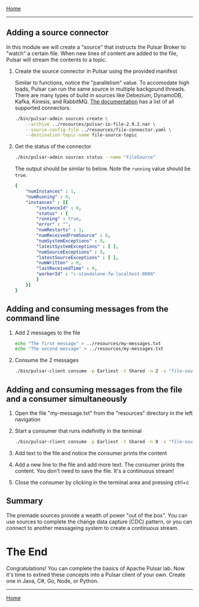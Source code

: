 [Home](/README.md)

---

## Adding a source connector

In this module we will create a "source" that instructs the Pulsar Broker to "watch" a certain file. When new lines of content are added to the file, Pulsar will stream the contents to a topic.

1. Create the source connector in Pulsar using the provided manifest

    Similar to functions, notice the "parallelism" value. To accomodate high loads, Pulsar can run the same source in multiple backgound threads. There are many types of build in sources like Debezium, DynamoDB, Kafka, Kinesis, and RabbitMQ. [The documentation](https://pulsar.apache.org/docs/en/io-connectors/) has a list of all supported connectors.

    ```bash
    ./bin/pulsar-admin sources create \
        --archive ../resources/pulsar-io-file-2.9.2.nar \
        --source-config-file ../resources/file-connector.yaml \
        --destination-topic-name file-source-topic
    ```

1. Get the status of the connector

    ```bash
    ./bin/pulsar-admin sources status --name "FileSource"
    ```

    The output should be similar to below. Note the `running` value should be `true`.

    ```yaml
    {
        "numInstances" : 1,
        "numRunning" : 0,
        "instances" : [{
            "instanceId" : 0,
            "status" : {
            "running" : true,
            "error" : "",
            "numRestarts" : 1,
            "numReceivedFromSource" : 0,
            "numSystemExceptions" : 0,
            "latestSystemExceptions" : [ ],
            "numSourceExceptions" : 0,
            "latestSourceExceptions" : [ ],
            "numWritten" : 0,
            "lastReceivedTime" : 0,
            "workerId" : "c-standalone-fw-localhost-8080"
            }
        }]
    }
    ```

## Adding and consuming messages from the command line

1. Add 2 messages to the file

    ```bash
    echo "The first message" > ../resources/my-messages.txt
    echo "The second message" > ../resources/my-messages.txt
    ```

1. Consume the 2 messages

    ```bash
    ./bin/pulsar-client consume -p Earliest -t Shared -n 2 -s "file-source" persistent://public/default/file-source-topic
    ```

## Adding and consuming messages from the file and a consumer simultaneously

1. Open the file "my-message.txt" from the "resources" directory in the left navigation

1. Start a consumer that runs indefinitly in the terminal

    ```bash
    ./bin/pulsar-client consume -p Earliest -t Shared -n 0 -s "file-source" persistent://public/default/file-source-topic
    ```

1. Add text to the file and notice the consumer prints the content

1. Add a new line to the file and add more text. The consumer prints the content. You don't need to save the file. It's a continuous stream!

1. Close the consumer by clicking in the terminal area and pressing ctrl+c

## Summary

The premade sources provide a wealth of power "out of the box". You can use sources to complete the change data capture (CDC) pattern, or you can connect to another messageing system to create a continuous stream.

# The End

Congratulations! You can complete the basics of Apache Pulsar lab. Now it's time to extned these concepts into a Pulsar client of your own. Create one in Java, C#, Go, Node, or Python.

---
[Home](/README.md)
